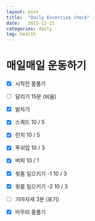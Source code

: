 ```yaml
---
layout: post
title:  "Daily Excercise check"
date:   2015-12-21
categories: daily
tag: health
---
```


# 매일매일 운동하기

- [X] 시작전 몸풀기
- [ ] 달리기 15분 (비옴)
- [X] 발차기
- [X] 스쿼드 10 / 5
- [X] 런치 10 / 5
- [X] 푸쉬업 10 / 3
- [X] 버피 10 / 1
- [X] 윗몸 일으키기 -1 10 / 3
- [X] 윗몸 일으키기 -2 10 / 3
- [ ] 기마자세 3분 (포기)
- [X] 마무리 몸풀기



